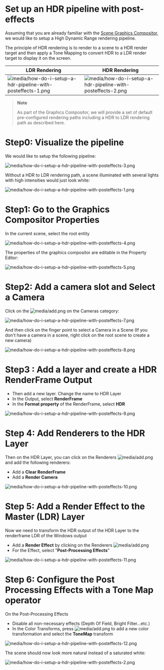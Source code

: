 # Set up an HDR pipeline with post-effects

Assuming that you are already familiar with the  [Scene Graphics Compositor](../graphics-compositor/index.md), we would like to setup a High Dynamic Range rendering pipeline.

The principle of HDR rendering is to render to a scene to a HDR render target and then apply a Tone Mapping to convert HDR to a LDR render target to display it on the screen.

| LDR Rendering                                                                                                                | HDR Rendering                                                                                                                |
| ---------------------------------------------------------------------------------------------------------------------------- | ---------------------------------------------------------------------------------------------------------------------------- |
| ![media/how-do-i-setup-a-hdr-pipeline-with-posteffects-1.png](media/how-do-i-setup-a-hdr-pipeline-with-posteffects-1.png)  | ![media/how-do-i-setup-a-hdr-pipeline-with-posteffects-2.png](media/how-do-i-setup-a-hdr-pipeline-with-posteffects-2.png)  |


> **Note**
> 
> As part of the Graphics Compositor, we will provide a set of default pre-configured rendering paths including a HDR to LDR rendering path as described here.    

# Step0: Visualize the pipeline

We would like to setup the following pipeline:

 

![media/how-do-i-setup-a-hdr-pipeline-with-posteffects-3.png](media/how-do-i-setup-a-hdr-pipeline-with-posteffects-3.png) 

Without a HDR to LDR rendering path, a scene illuminated with several lights with high intensities would just look white:

![media/how-do-i-setup-a-hdr-pipeline-with-posteffects-1.png](media/how-do-i-setup-a-hdr-pipeline-with-posteffects-1.png) 

# Step1: Go to the Graphics Compositor Properties

In the current scene, select the root entity

![media/how-do-i-setup-a-hdr-pipeline-with-posteffects-4.png](media/how-do-i-setup-a-hdr-pipeline-with-posteffects-4.png) 

The properties of the graphics compositor are editable in the Property Editor:

![media/how-do-i-setup-a-hdr-pipeline-with-posteffects-5.png](media/how-do-i-setup-a-hdr-pipeline-with-posteffects-5.png) 

# Step2: Add a camera slot and Select a Camera

Click on the ![media/add.png](media/add.png)  on the Cameras category:

![media/how-do-i-setup-a-hdr-pipeline-with-posteffects-7.png](media/how-do-i-setup-a-hdr-pipeline-with-posteffects-7.png) 

And then click on the finger point to select a Camera in a Scene (If you don't have a camera in a scene, right click on the root scene to create a new camera)

![media/how-do-i-setup-a-hdr-pipeline-with-posteffects-8.png](media/how-do-i-setup-a-hdr-pipeline-with-posteffects-8.png) 

# Step3 : Add a layer and create a HDR RenderFrame Output

- Then add a new layer. Change the name to HDR Layer
- In the Output, select **RenderFrame**
- In the **Format property** of the RenderFrame, select **HDR**

![media/how-do-i-setup-a-hdr-pipeline-with-posteffects-9.png](media/how-do-i-setup-a-hdr-pipeline-with-posteffects-9.png) 

# Step 4: Add Renderers to the HDR Layer

Then on the HDR Layer, you can click on the Renderers ![media/add.png](media/add.png)  and add the following renderers:

- Add a **Clear RenderFrame**
- Add a **Render Camera**

![media/how-do-i-setup-a-hdr-pipeline-with-posteffects-10.png](media/how-do-i-setup-a-hdr-pipeline-with-posteffects-10.png) 

# Step 5: Add a Render Effect to the Master (LDR) Layer

Now we need to transform the HDR output of the HDR Layer to the renderframe LDR of the Windows output

- Add a **Render Effect** by clicking on the Renderers ![media/add.png](media/add.png)
- For the Effect, select "**Post-Processing Effects**"

![media/how-do-i-setup-a-hdr-pipeline-with-posteffects-11.png](media/how-do-i-setup-a-hdr-pipeline-with-posteffects-11.png) 

# Step 6: Configure the Post Processing Effects with a Tone Map operator

On the Post-Processing Effects

- Disable all non-necessary effects (Depth Of Field, Bright Filter...etc.)
- In the Color Transforms, press ![media/add.png](media/add.png)  to add a new color transformation and select the **ToneMap** transform

![media/how-do-i-setup-a-hdr-pipeline-with-posteffects-12.png](media/how-do-i-setup-a-hdr-pipeline-with-posteffects-12.png) 

The scene should now look more natural instead of a saturated white:

![media/how-do-i-setup-a-hdr-pipeline-with-posteffects-2.png](media/how-do-i-setup-a-hdr-pipeline-with-posteffects-2.png) 

 

 

 

 

